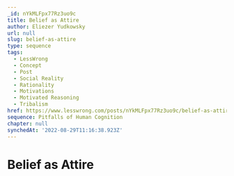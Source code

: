 ```yaml
---
_id: nYkMLFpx77Rz3uo9c
title: Belief as Attire
author: Eliezer Yudkowsky
url: null
slug: belief-as-attire
type: sequence
tags:
  - LessWrong
  - Concept
  - Post
  - Social Reality
  - Rationality
  - Motivations
  - Motivated Reasoning
  - Tribalism
href: https://www.lesswrong.com/posts/nYkMLFpx77Rz3uo9c/belief-as-attire
sequence: Pitfalls of Human Cognition
chapter: null
synchedAt: '2022-08-29T11:16:38.923Z'
---
```

# Belief as Attire

